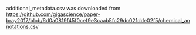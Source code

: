 additional_metadata.csv was downloaded from https://github.com/gigascience/paper-bray2017/blob/6d0a0819f45f0cef9e3caab5fc29dc021dde02f5/chemical_annotations.csv
